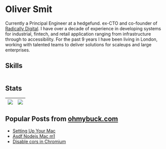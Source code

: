 # Oliver Smit

Currently a Principal Engineer at a hedgefund. ex-CTO and co-founder of [Radically Digital](https://radically.digital). I have over a decade of experience in developing systems for industrial, fintech, and retail application ranging from infrastructure through to accessibility. For the past 9 years I have been living in London, working with talented teams to deliver solutions for scaleups and large enterprises.

## Skills

<p align="center">
  <a href="#">
    <img src="https://skillicons.dev/icons?i=ts,js,nodejs,react,docker,aws,gcp,bash,linux" alt="" />
  </a>
</p>

## Stats

| <a href="https://github.com/olmesm/olmesm"><img align="center" src="https://github-readme-stats.vercel.app/api?username=olmesm&count_private=true&layout=compact&hide_border=true" /></a> | <a href="https://github.com/olmesm/olmesm"><img align="center" src="https://github-readme-stats.vercel.app/api/top-langs/?username=olmesm&count_private=true&hide=javascript,ruby,html,arduino,css,php&layout=compact&hide_border=true" /></a> |
| ----------------------------------------------------------------------------------------------------------------------------------------------------------------------------------------- | ------------------------------------------------------------------------------------------------------------------------------------------------------------------------------------------------------------------------------------------ |

## Popular Posts from [ohmybuck.com](https://ohmybuck.com?refer=github)

- [Setting Up Your Mac](https://ohmybuck.com/2020-06-08-09-41-setting-up-your-mac?refer=github)
- [Asdf Nodejs Mac m1](https://ohmybuck.com/2022-04-01-10-28-asdf-nodejs-binaries-m1?refer=github)
- [Disable cors in Chromium](https://ohmybuck.com/2019-08-08-no-cors-chromium?refer=github)
